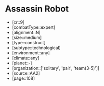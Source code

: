 
# Assassin Robot

- [cr::9]
- [combatType::expert]
- [alignment::N]
- [size::medium]
- [type::construct]
- [subtype::technological]
- [environment::any]
- [climate::any]
- [planet::-]
- [organization::['solitary', 'pair', 'team(3-5)']]
- [source::AA2]
- [page::108]
